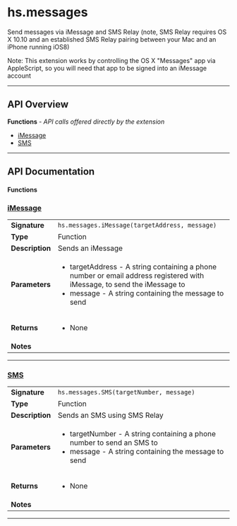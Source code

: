 # hs.messages

Send messages via iMessage and SMS Relay (note, SMS Relay requires OS X 10.10 and an established SMS Relay pairing between your Mac and an iPhone running iOS8)

Note: This extension works by controlling the OS X "Messages" app via AppleScript, so you will need that app to be signed into an iMessage account

---

## API Overview
**Functions** - _API calls offered directly by the extension_
 * [iMessage](#imessage)
 * [SMS](#sms)


---

## API Documentation

#### Functions


### [iMessage](#imessage)

|                                             |                                                                                     |
| --------------------------------------------|-------------------------------------------------------------------------------------|
| **Signature**                               | `hs.messages.iMessage(targetAddress, message)`                                                                    |
| **Type**                                    | Function                                                                     |
| **Description**                             | Sends an iMessage                                                                     |
| **Parameters**                              | <ul><li>targetAddress - A string containing a phone number or email address registered with iMessage, to send the iMessage to</li><li>message - A string containing the message to send</li></ul> |
| **Returns**                                 | <ul><li>None</li></ul>          |
| **Notes**                                   | <ul></ul> |

---


### [SMS](#sms)

|                                             |                                                                                     |
| --------------------------------------------|-------------------------------------------------------------------------------------|
| **Signature**                               | `hs.messages.SMS(targetNumber, message)`                                                                    |
| **Type**                                    | Function                                                                     |
| **Description**                             | Sends an SMS using SMS Relay                                                                     |
| **Parameters**                              | <ul><li>targetNumber - A string containing a phone number to send an SMS to</li><li>message - A string containing the message to send</li></ul> |
| **Returns**                                 | <ul><li>None</li></ul>          |
| **Notes**                                   | <ul></ul> |

---

